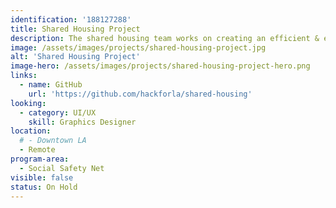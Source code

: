 ```yaml
---
identification: '188127288'
title: Shared Housing Project
description: The shared housing team works on creating an efficient & effective solution for matching multiple individuals who experience homelessness as potential co-tenants, and placing the matched individuals in suitable shared housing units.
image: /assets/images/projects/shared-housing-project.jpg
alt: 'Shared Housing Project'
image-hero: /assets/images/projects/shared-housing-project-hero.png
links:
  - name: GitHub
    url: 'https://github.com/hackforla/shared-housing'
looking:
  - category: UI/UX
    skill: Graphics Designer
location:
  # - Downtown LA
  - Remote
program-area:  
  - Social Safety Net
visible: false
status: On Hold
---
```

